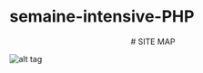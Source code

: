 # semaine-intensive-PHP

<p align="center" ># SITE MAP</p>

![alt tag](https://github.com/ninolam/SI-PHP/blob/master/Sitemap%20.png)
